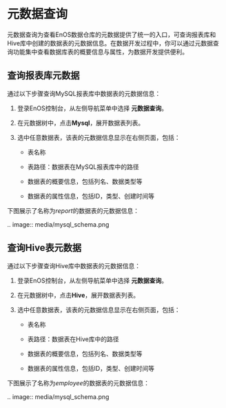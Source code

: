# 元数据查询

元数据查询为查看EnOS数据仓库的元数据提供了统一的入口，可查询报表库和Hive库中创建的数据表的元数据信息。在数据开发过程中，你可以通过元数据查询功能集中查看数据库表的概要信息与属性，为数据开发提供便利。

## 查询报表库元数据

通过以下步骤查询MySQL报表库中数据表的元数据信息：

1. 登录EnOS控制台，从左侧导航菜单中选择 **元数据查询**。

2. 在元数据树中，点击**Mysql**，展开数据表列表。

3. 选中任意数据表，该表的元数据信息显示在右侧页面，包括：

   - 表名称

   - 表路径：数据表在MySQL报表库中的路径

   - 数据表的概要信息，包括列名、数据类型等

   - 数据表的属性信息，包括ID，类型、创建时间等


下图展示了名称为*report*的数据表的元数据信息：

.. image:: media/mysql_schema.png

## 查询Hive表元数据

通过以下步骤查询Hive库中数据表的元数据信息：

1. 登录EnOS控制台，从左侧导航菜单中选择 **元数据查询**。

2. 在元数据树中，点击**Hive**，展开数据表列表。

3. 选中任意数据表，该表的元数据信息显示在右侧页面，包括：

   - 表名称

   - 表路径：数据表在Hive库中的路径

   - 数据表的概要信息，包括列名、数据类型等

   - 数据表的属性信息，包括ID，类型、创建时间等


下图展示了名称为*employee*的数据表的元数据信息：

.. image:: media/mysql_schema.png
